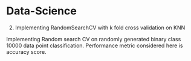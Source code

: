 # Data-Science


2. Implementing RandomSearchCV with k fold cross validation on KNN

Implementing Random search CV on randomly generated binary class 10000 data point classification. Performance metric considered here is accuracy score.



